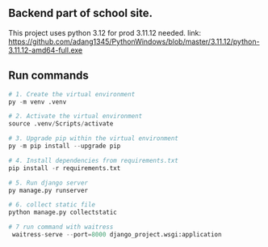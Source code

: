 ## Backend part of school site. 

This project uses python 3.12
for prod 3.11.12 needed.
link: https://github.com/adang1345/PythonWindows/blob/master/3.11.12/python-3.11.12-amd64-full.exe

## Run commands

```python
# 1. Create the virtual environment
py -m venv .venv

# 2. Activate the virtual environment
source .venv/Scripts/activate

# 3. Upgrade pip within the virtual environment
py -m pip install --upgrade pip

# 4. Install dependencies from requirements.txt
pip install -r requirements.txt

# 5. Run django server
py manage.py runserver

# 6. collect static file
python manage.py collectstatic

# 7 run command with waitress
 waitress-serve --port=8000 django_project.wsgi:application

 
```
